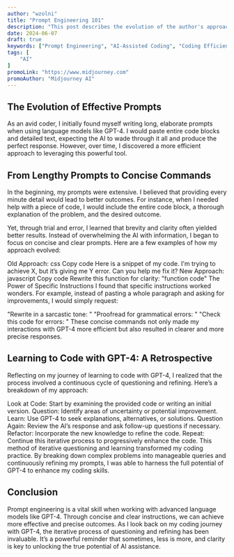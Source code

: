 ```yaml
---
author: "wzolni"
title: "Prompt Engineering 101"
description: "This post describes the evolution of the author's approach to using concise and specific prompts with GPT-4 to improve coding efficiency and effectiveness."
date: 2024-06-07
draft: true
keywords: ["Prompt Engineering", "AI-Assisted Coding", "Coding Efficiency"]
tags: [
    "AI"
]
promoLink: "https://www.midjourney.com"
promoAuthor: "Midjourney AI"
---
```

## The Evolution of Effective Prompts

As an avid coder, I initially found myself writing long, elaborate prompts when using language models like GPT-4. I would paste entire code blocks and detailed text, expecting the AI to wade through it all and produce the perfect response. However, over time, I discovered a more efficient approach to leveraging this powerful tool.

## From Lengthy Prompts to Concise Commands

In the beginning, my prompts were extensive. I believed that providing every minute detail would lead to better outcomes. For instance, when I needed help with a piece of code, I would include the entire code block, a thorough explanation of the problem, and the desired outcome.

Yet, through trial and error, I learned that brevity and clarity often yielded better results. Instead of overwhelming the AI with information, I began to focus on concise and clear prompts. Here are a few examples of how my approach evolved:

Old Approach:
css
Copy code
Here is a snippet of my code. I'm trying to achieve X, but it’s giving me Y error. Can you help me fix it?
New Approach:
javascript
Copy code
Rewrite this function for clarity: "function code"
The Power of Specific Instructions
I found that specific instructions worked wonders. For example, instead of pasting a whole paragraph and asking for improvements, I would simply request:

"Rewrite in a sarcastic tone: "
"Proofread for grammatical errors: "
"Check this code for errors: "
These concise commands not only made my interactions with GPT-4 more efficient but also resulted in clearer and more precise responses.

## Learning to Code with GPT-4: A Retrospective
Reflecting on my journey of learning to code with GPT-4, I realized that the process involved a continuous cycle of questioning and refining. Here’s a breakdown of my approach:

Look at Code: Start by examining the provided code or writing an initial version.
Question: Identify areas of uncertainty or potential improvement.
Learn: Use GPT-4 to seek explanations, alternatives, or solutions.
Question Again: Review the AI’s response and ask follow-up questions if necessary.
Refactor: Incorporate the new knowledge to refine the code.
Repeat: Continue this iterative process to progressively enhance the code.
This method of iterative questioning and learning transformed my coding practice. By breaking down complex problems into manageable queries and continuously refining my prompts, I was able to harness the full potential of GPT-4 to enhance my coding skills.

## Conclusion
Prompt engineering is a vital skill when working with advanced language models like GPT-4. Through concise and clear instructions, we can achieve more effective and precise outcomes. As I look back on my coding journey with GPT-4, the iterative process of questioning and refining has been invaluable. It’s a powerful reminder that sometimes, less is more, and clarity is key to unlocking the true potential of AI assistance.